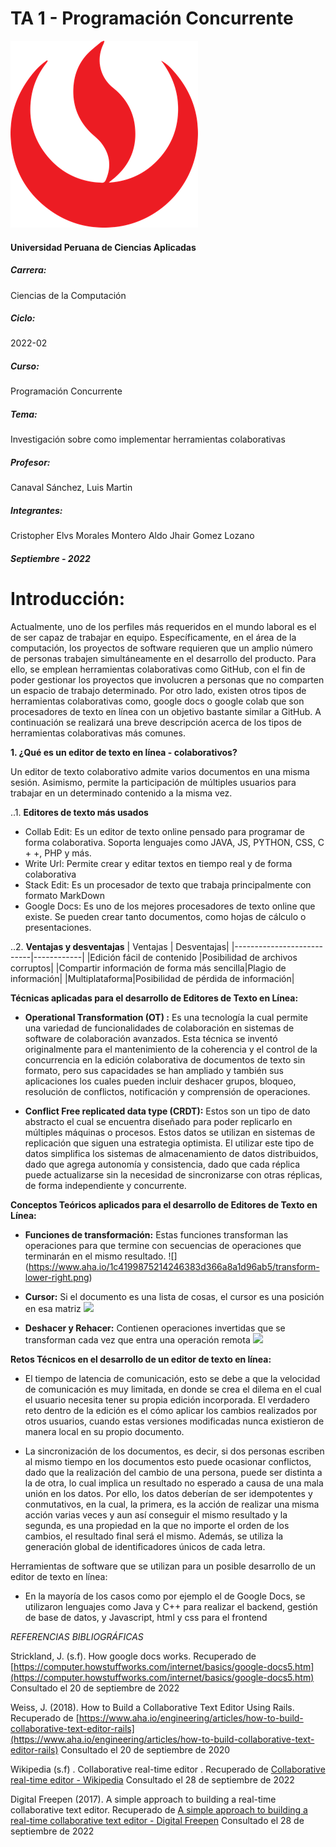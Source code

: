 # TA 1 - Programación Concurrente

![](https://github.com/aelvismorales/TA_PrograConcurrente/blob/main/Assets/upc_logo.png)
#### Universidad Peruana de Ciencias Aplicadas
##### Carrera:
 Ciencias de la Computación
 ##### Ciclo:
 2022-02
 ##### Curso:
 Programación Concurrente
 ##### Tema:
 Investigación sobre como implementar herramientas colaborativas
 ##### Profesor:
 Canaval Sánchez, Luis Martin
 ##### Integrantes:
  Cristopher Elvs Morales Montero 
  Aldo Jhair Gomez Lozano
  ##### Septiembre - 2022

Introducción:
============

Actualmente, uno de los perfiles más requeridos en el mundo laboral es el de ser capaz de trabajar en equipo. Específicamente, en el área de la computación, los proyectos de software requieren que un amplio número de personas trabajen simultáneamente en el desarrollo del producto. Para ello, se emplean herramientas colaborativas como GitHub, con el fin de poder gestionar los proyectos que involucren a personas que no comparten un espacio de trabajo determinado. Por otro lado, existen otros tipos de herramientas colaborativas como, google docs o google colab que son procesadores de texto en línea con un objetivo bastante similar a GitHub. A continuación se realizará una breve descripción acerca de los tipos de herramientas colaborativas más comunes.

**1. ¿Qué es un editor de texto en línea - colaborativos?**

Un editor de texto colaborativo admite varios documentos en una misma sesión. Asimismo, permite la participación de múltiples usuarios para trabajar en un determinado contenido a la misma vez.

..1. **Editores de texto más usados**
* Collab Edit: Es un editor de texto online pensado para programar de forma colaborativa. Soporta lenguajes como JAVA, JS, PYTHON, CSS, C + +, PHP y más. 
* Write Url: Permite crear y editar textos en tiempo real y de forma colaborativa
* Stack Edit: Es un procesador de texto que trabaja principalmente con formato MarkDown
* Google Docs: Es uno de los mejores procesadores de texto online que existe. Se pueden crear tanto documentos, como hojas de cálculo o presentaciones.

..2. **Ventajas y desventajas**
| Ventajas                  | Desventajas|
|---------------------------|------------|
|Edición fácil de contenido |Posibilidad de archivos corruptos|
|Compartir información de forma más sencilla|Plagio de información|
|Multiplataforma|Posibilidad de pérdida de información|

**Técnicas aplicadas para el desarrollo de Editores de Texto en Línea:**
* **Operational Transformation (OT) :** Es una tecnología la cual permite una variedad de funcionalidades de colaboración en sistemas de software de colaboración avanzados.  Esta técnica se inventó originalmente para el mantenimiento de la coherencia y el control de la concurrencia en la edición colaborativa de documentos de texto sin formato, pero sus capacidades se han ampliado y también sus aplicaciones los cuales pueden incluir deshacer grupos, bloqueo, resolución de conflictos, notificación y comprensión de operaciones.

* **Conflict Free replicated data type (CRDT):** Estos son un tipo de dato abstracto el cual se encuentra diseñado para poder replicarlo en múltiples máquinas o procesos. Estos datos se utilizan en sistemas de replicación que siguen una estrategia optimista.
El utilizar este tipo de datos simplifica los sistemas de almacenamiento de datos distribuidos, dado que agrega autonomía y consistencia, dado que cada réplica puede actualizarse sin la necesidad de sincronizarse con otras réplicas, de forma independiente y concurrente.

**Conceptos Teóricos aplicados para el desarrollo de Editores de Texto en Línea:**
* **Funciones de transformación:** Estas funciones transforman las operaciones para que termine con secuencias de operaciones que terminarán en el mismo resultado.
![] (https://www.aha.io/1c4199875214246383d366a8a1d96ab5/transform-lower-right.png)

* **Cursor:** Si el documento es una lista de cosas, el cursor es una posición en esa matriz
![](https://www.aha.io/2580497c48afc8f4e42e7c26937c5ae5/cursor-position-1.png)

* **Deshacer y Rehacer:** Contienen operaciones invertidas que se transforman cada vez que entra una operación remota
![](https://www.aha.io/f2d50e520c0fbf9b101cf10f82f6fccb/undo-remove-s-4.png)

**Retos Técnicos en el desarrollo de un editor de texto en línea:**

* El tiempo de latencia de comunicación, esto se debe a que la velocidad de comunicación es muy limitada, en donde se crea el dilema en el cual el usuario necesita tener su propia edición incorporada. El verdadero reto dentro de la edición es el cómo aplicar los cambios realizados por otros usuarios, cuando estas versiones modificadas nunca existieron de manera local en su propio documento.

* La sincronización de los documentos, es decir, si dos personas escriben al mismo tiempo en los documentos esto puede ocasionar conflictos, dado que la realización del cambio de una persona, puede ser distinta a la de otra, lo cual implica un resultado no esperado a causa de una mala unión en los datos. Por ello, los datos deberían de ser idempotentes y conmutativos, en la cual, la primera, es la acción de realizar una misma acción varias veces y aun así conseguir el mismo resultado y la segunda, es una propiedad en la que no importe el orden de los cambios, el resultado final será el mismo. Además, se utiliza la generación global de identificadores únicos de cada letra.

Herramientas de software que se utilizan para un posible desarrollo de un editor de texto en línea:
* En la mayoría de los casos como por ejemplo el de Google Docs, se utilizaron lenguajes como Java y C++ para realizar el backend, gestión de base de datos, y Javascript, html y css para el frontend

_REFERENCIAS BIBLIOGRÁFICAS_


Strickland, J. (s.f). How google docs works. Recuperado de [https://computer.howstuffworks.com/internet/basics/google-docs5.htm](https://computer.howstuffworks.com/internet/basics/google-docs5.htm) Consultado el 20 de septiembre de 2022

Weiss, J. (2018). How to Build a Collaborative Text Editor Using Rails. Recuperado de  [https://www.aha.io/engineering/articles/how-to-build-collaborative-text-editor-rails](https://www.aha.io/engineering/articles/how-to-build-collaborative-text-editor-rails) Consultado el 20 de septiembre de 2020

Wikipedia (s.f) . Collaborative real-time editor . Recuperado de [Collaborative real-time editor - Wikipedia](https://en.wikipedia.org/wiki/Collaborative_real-time_editor)  Consultado el 28 de septiembre de 2022

Digital Freepen (2017).  A simple approach to building a real-time collaborative text editor. Recuperado de [A simple approach to building a real-time collaborative text editor - Digital Freepen](https://digitalfreepen.com/2017/10/06/simple-real-time-collaborative-text-editor.html) Consultado el 28 de septiembre de 2022

